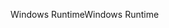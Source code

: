 <span data-ttu-id="9f233-101">Windows Runtime</span><span class="sxs-lookup"><span data-stu-id="9f233-101">Windows Runtime</span></span>